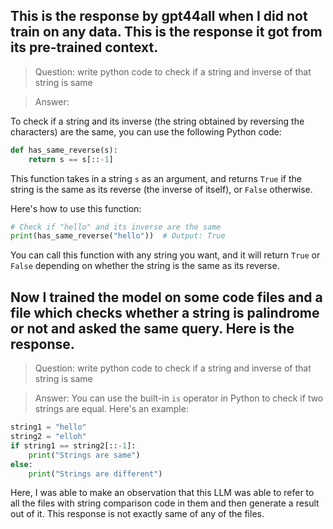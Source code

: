 ## This is the response by gpt44all when I did not train on any data. This is the response it got from its pre-trained context.


> Question:
write python code to check if a string and inverse of that string is same

> Answer:

To check if a string and its inverse (the string obtained by reversing the characters) are the same, you can use the following Python code:
```python
def has_same_reverse(s):
    return s == s[::-1]
```
This function takes in a string `s` as an argument, and returns `True` if the string is the same as its reverse (the inverse of itself), or `False` otherwise.

Here's how to use this function:
```python
# Check if "hello" and its inverse are the same
print(has_same_reverse("hello"))  # Output: True
```
You can call this function with any string you want, and it will return `True` or `False` depending on whether the string is the same as its reverse.


## Now I trained the model on some code files and a file which checks whether a string is palindrome or not and asked the same query. Here is the response.

> Question:
write python code to check if a string and inverse of that string is same

> Answer:
 You can use the built-in `is` operator in Python to check if two strings are equal. Here's an example:
```python
string1 = "hello"
string2 = "elloh"
if string1 == string2[::-1]:
    print("Strings are same")
else:
    print("Strings are different")
```

Here, I was able to make an observation that this LLM was able to refer to all the files with string comparison code in them and then generate a result out of it. This response is not exactly same of any of the files.
